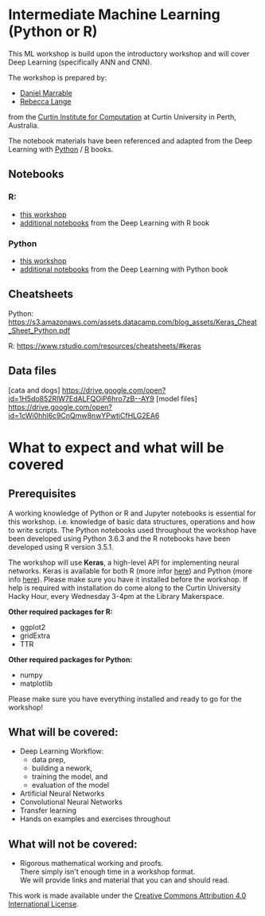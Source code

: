 # Intermediate Machine Learning (Python or R)

This ML workshop is build upon the introductory workshop and will cover Deep Learning (specifically ANN and CNN).

The workshop is prepared by:
- [Daniel Marrable](http://computation.curtin.edu.au/about/computational-specialists/curtin-business-school/)
- [Rebecca Lange](http://computation.curtin.edu.au/about/computational-specialists/humanities/)

from the [Curtin Institute for Computation](http://computation.curtin.edu.au) at Curtin University in Perth, Australia. 

The notebook materials have been referenced and adapted from the 
Deep Learning with [Python](https://www.manning.com/books/deep-learning-with-python) / [R](https://www.manning.com/books/deep-learning-with-r) books.

## Notebooks 
### R:
- [this workshop](https://github.com/CurtinIC/cic-ml-intermediate-workshop/tree/master/notebooks/R)
- [additional notebooks](https://github.com/jjallaire/deep-learning-with-r-notebooks) from the Deep Learning with R book 

### Python
- [this workshop](https://github.com/CurtinIC/cic-ml-intermediate-workshop/tree/master/notebooks/python) 
- [additional notebooks](https://github.com/fchollet/deep-learning-with-python-notebooks) from the Deep Learning with Python book 

## Cheatsheets

Python: https://s3.amazonaws.com/assets.datacamp.com/blog_assets/Keras_Cheat_Sheet_Python.pdf

R: https://www.rstudio.com/resources/cheatsheets/#keras

## Data files

[cata and dogs] https://drive.google.com/open?id=1H5do852RlW7EdALFQOiP6hro7zB--AY9
[model files] https://drive.google.com/open?id=1cWi0hhl6c9CnQmw8nwYPwtiCfHLG2EA6


# What to expect and what will be covered

## Prerequisites 
A working knowledge of Python or R and Jupyter notebooks is essential for this workshop. i.e. 
knowledge of basic data structures, operations and how to write scripts. 
The Python notebooks used throughout the workshop have been developed using Python 3.6.3 
and the R notebooks have been developed using R version 3.5.1.

The workshop will use **Keras**, a high-level API for implementing neural networks. 
Keras is available for both R (more infor [here](https://keras.rstudio.com/)) and Python (more info [here](https://keras.io/)).
Please make sure you have it installed before the workshop. If help is required with installation 
do come along to the Curtin University Hacky Hour, every Wednesday 3-4pm at the Library Makerspace.

**Other required packages for R:**

- ggplot2
- gridExtra
- TTR

**Other required packages for Python:**

- numpy
- matplotlib

Please make sure you have everything installed and ready to go for the workshop!

## What will be covered:
- Deep Learning Workflow:
   - data prep,
   - building a nework,
   - training the model, and
   - evaluation of the model
- Artificial Neural Networks
- Convolutional Neural Networks
- Transfer learning
- Hands on examples and exercises throughout

## What will not be covered:
- Rigorous mathematical working and proofs.   
There simply isn't enough time in a workshop format.  
We will provide links and material that you can and should read.

 

This work is made available under the [Creative Commons Attribution 4.0 International License](http://creativecommons.org/licenses/by/4.0/).
